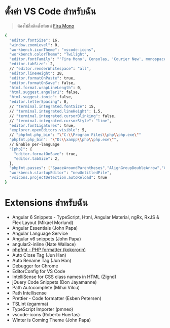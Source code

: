 # ตั้งค่า VS Code สำหรับฉัน
> ต้องไม่ลืมติดตั้งฟอนต์ [Fira Mono](https://fonts.google.com/specimen/Fira+Mono) 
```sh
{
  "editor.fontSize": 16,
  "window.zoomLevel": 0,
  "workbench.iconTheme": "vscode-icons",
  "workbench.colorTheme": "Twilight",
  "editor.fontFamily": "'Fira Mono', Consolas, 'Courier New', monospace",
  "editor.tabSize": 2,
  // "editor.renderWhitespace": "all",
  "editor.lineHeight": 28,
  "editor.formatOnPaste": true,
  "editor.formatOnSave": false,
  "html.format.wrapLineLength": 0,
  "html.suggest.angular1": false,
  "html.suggest.ionic": false,
  "editor.letterSpacing": 0,
  // "terminal.integrated.fontSize": 15,
  // "terminal.integrated.lineHeight": 1.5,
  // "terminal.integrated.cursorBlinking": false,
  // "terminal.integrated.cursorStyle": "line",
  "editor.fontLigatures": true,
  "explorer.openEditors.visible": 5,
  // "phpfmt.php_bin": "\"C:\\Program Files\\php\\php.exe\""
  "phpfmt.php_bin": "\"D:\\xampp\\php\\php.exe\"",
  // Enable per-language
  "[php]": {
    "editor.formatOnSave": true,
    "editor.tabSize": 2,
  },
  "phpfmt.passes": ["SpaceAroundParentheses","AlignGroupDoubleArrow","ConvertOpenTagWithEcho","IndentTernaryConditions","MergeElseIf","NewLineBeforeReturn","RemoveSemicolonAfterCurly","ReplaceBooleanAndOr"],
  "workbench.startupEditor": "newUntitledFile",
  "vsicons.projectDetection.autoReload": true
}
```

# Extensions สำหรับฉัน
- Angular 6 Snippets - TypeScript, Html, Angular Material, ngRx, RxJS & Flex Layout (Mikael Morlund)
- Angular Essentials (John Papa)
- Angular Language Service
- Angular v6 snippets (John Papa)
- angular2-inline (Nate Wallace)
- [phpfmt - PHP formatter (kokororin)](https://github.com/kokororin/vscode-phpfmt)
- Auto Close Tag (Jun Han)
- Auto Rename Tag (Jun Han)
- Debugger for Chrome
- EditorConfig for VS Code
- IntelliSense for CSS class names in HTML (Zignd)
- jQuery Code Snippets (Don Jayamanne)
- Path Autocomplete (Mihai Vilcu)
- Path Intellisense
- Prettier - Code formatter (Esben Petersen)
- TSLint (egamma)
- TypeScript Importer (pmneo)
- vscode-icons (Roberto Huertas)
- Winter is Coming Theme (John Papa)
